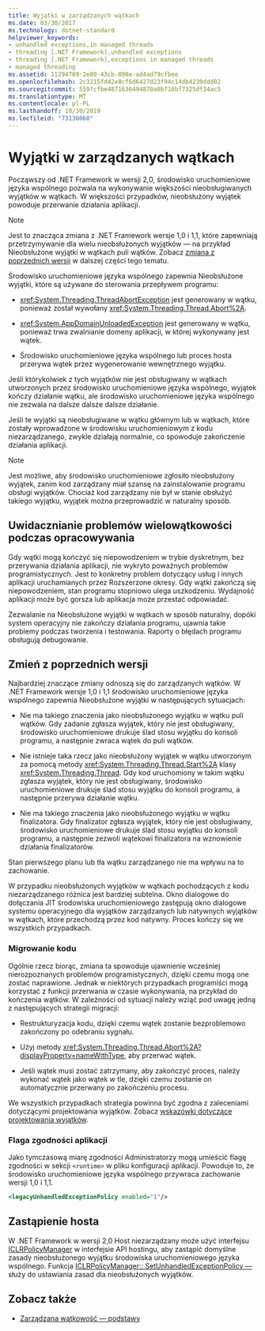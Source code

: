 ```yaml
---
title: Wyjątki w zarządzanych wątkach
ms.date: 03/30/2017
ms.technology: dotnet-standard
helpviewer_keywords:
- unhandled exceptions,in managed threads
- threading [.NET Framework],unhandled exceptions
- threading [.NET Framework],exceptions in managed threads
- managed threading
ms.assetid: 11294769-2e89-43cb-890e-ad4ad79cfbee
ms.openlocfilehash: 2c3215fd42e8cf6d6427d23f94c14db4230ddd02
ms.sourcegitcommit: 559fcfbe4871636494870a8b716bf7325df34ac5
ms.translationtype: MT
ms.contentlocale: pl-PL
ms.lasthandoff: 10/30/2019
ms.locfileid: "73138060"
---
```

# <a name="exceptions-in-managed-threads"></a>Wyjątki w zarządzanych wątkach
Począwszy od .NET Framework w wersji 2,0, środowisko uruchomieniowe języka wspólnego pozwala na wykonywanie większości nieobsługiwanych wyjątków w wątkach. W większości przypadków, nieobsłużony wyjątek powoduje przerwanie działania aplikacji.  
  
> [!NOTE]
> Jest to znacząca zmiana z .NET Framework wersje 1,0 i 1,1, które zapewniają przetrzymywanie dla wielu nieobsłużonych wyjątków — na przykład Nieobsłużone wyjątki w wątkach puli wątków. Zobacz [zmiana z poprzednich wersji](#ChangeFromPreviousVersions) w dalszej części tego tematu.  
  
 Środowisko uruchomieniowe języka wspólnego zapewnia Nieobsłużone wyjątki, które są używane do sterowania przepływem programu:  
  
- <xref:System.Threading.ThreadAbortException> jest generowany w wątku, ponieważ został wywołany <xref:System.Threading.Thread.Abort%2A>.  
  
- <xref:System.AppDomainUnloadedException> jest generowany w wątku, ponieważ trwa zwalnianie domeny aplikacji, w której wykonywany jest wątek.  
  
- Środowisko uruchomieniowe języka wspólnego lub proces hosta przerywa wątek przez wygenerowanie wewnętrznego wyjątku.  
  
 Jeśli którykolwiek z tych wyjątków nie jest obsługiwany w wątkach utworzonych przez środowisko uruchomieniowe języka wspólnego, wyjątek kończy działanie wątku, ale środowisko uruchomieniowe języka wspólnego nie zezwala na dalsze dalsze dalsze działanie.  
  
 Jeśli te wyjątki są nieobsługiwane w wątku głównym lub w wątkach, które zostały wprowadzone w środowisku uruchomieniowym z kodu niezarządzanego, zwykle działają normalnie, co spowoduje zakończenie działania aplikacji.  
  
> [!NOTE]
> Jest możliwe, aby środowisko uruchomieniowe zgłosiło nieobsłużony wyjątek, zanim kod zarządzany miał szansę na zainstalowanie programu obsługi wyjątków. Chociaż kod zarządzany nie był w stanie obsłużyć takiego wyjątku, wyjątek można przeprowadzić w naturalny sposób.  
  
## <a name="exposing-threading-problems-during-development"></a>Uwidacznianie problemów wielowątkowości podczas opracowywania  
 Gdy wątki mogą kończyć się niepowodzeniem w trybie dyskretnym, bez przerywania działania aplikacji, nie wykryto poważnych problemów programistycznych. Jest to konkretny problem dotyczący usług i innych aplikacji uruchamianych przez Rozszerzone okresy. Gdy wątki zakończą się niepowodzeniem, stan programu stopniowo ulega uszkodzeniu. Wydajność aplikacji może być gorsza lub aplikacja może przestać odpowiadać.  
  
 Zezwalanie na Nieobsłużone wyjątki w wątkach w sposób naturalny, dopóki system operacyjny nie zakończy działania programu, ujawnia takie problemy podczas tworzenia i testowania. Raporty o błędach programu obsługują debugowanie.  
  
<a name="ChangeFromPreviousVersions"></a>   
## <a name="change-from-previous-versions"></a>Zmień z poprzednich wersji  
 Najbardziej znaczące zmiany odnoszą się do zarządzanych wątków. W .NET Framework wersje 1,0 i 1,1 środowisko uruchomieniowe języka wspólnego zapewnia Nieobsłużone wyjątki w następujących sytuacjach:  
  
- Nie ma takiego znaczenia jako nieobsłużonego wyjątku w wątku puli wątków. Gdy zadanie zgłasza wyjątek, który nie jest obsługiwany, środowisko uruchomieniowe drukuje ślad stosu wyjątku do konsoli programu, a następnie zwraca wątek do puli wątków.  
  
- Nie istnieje taka rzecz jako nieobsłużony wyjątek w wątku utworzonym za pomocą metody <xref:System.Threading.Thread.Start%2A> klasy <xref:System.Threading.Thread>. Gdy kod uruchomiony w takim wątku zgłasza wyjątek, który nie jest obsługiwany, środowisko uruchomieniowe drukuje ślad stosu wyjątku do konsoli programu, a następnie przerywa działanie wątku.  
  
- Nie ma takiego znaczenia jako nieobsłużonego wyjątku w wątku finalizatora. Gdy finalizator zgłasza wyjątek, który nie jest obsługiwany, środowisko uruchomieniowe drukuje ślad stosu wyjątku do konsoli programu, a następnie zezwoli wątekowi finalizatora na wznowienie działania finalizatorów.  
  
 Stan pierwszego planu lub tła wątku zarządzanego nie ma wpływu na to zachowanie.  
  
 W przypadku nieobsłużonych wyjątków w wątkach pochodzących z kodu niezarządzanego różnica jest bardziej subtelna. Okno dialogowe do dołączania JIT środowiska uruchomieniowego zastępują okno dialogowe systemu operacyjnego dla wyjątków zarządzanych lub natywnych wyjątków w wątkach, które przechodzą przez kod natywny. Proces kończy się we wszystkich przypadkach.  
  
### <a name="migrating-code"></a>Migrowanie kodu  
 Ogólnie rzecz biorąc, zmiana ta spowoduje ujawnienie wcześniej nierozpoznanych problemów programistycznych, dzięki czemu mogą one zostać naprawione. Jednak w niektórych przypadkach programiści mogą korzystać z funkcji przerwania w czasie wykonywania, na przykład do kończenia wątków. W zależności od sytuacji należy wziąć pod uwagę jedną z następujących strategii migracji:  
  
- Restrukturyzacja kodu, dzięki czemu wątek zostanie bezproblemowo zakończony po odebraniu sygnału.  
  
- Użyj metody <xref:System.Threading.Thread.Abort%2A?displayProperty=nameWithType>, aby przerwać wątek.  
  
- Jeśli wątek musi zostać zatrzymany, aby zakończyć proces, należy wykonać wątek jako wątek w tle, dzięki czemu zostanie on automatycznie przerwany po zakończeniu procesu.  
  
 We wszystkich przypadkach strategia powinna być zgodna z zaleceniami dotyczącymi projektowania wyjątków. Zobacz [wskazówki dotyczące projektowania wyjątków](../../../docs/standard/design-guidelines/exceptions.md).  
  
### <a name="application-compatibility-flag"></a>Flaga zgodności aplikacji  
 Jako tymczasową miarę zgodności Administratorzy mogą umieścić flagę zgodności w sekcji `<runtime>` w pliku konfiguracji aplikacji. Powoduje to, że środowisko uruchomieniowe języka wspólnego przywraca zachowanie wersji 1,0 i 1,1.  
  
```xml  
<legacyUnhandledExceptionPolicy enabled="1"/>  
```  
  
## <a name="host-override"></a>Zastąpienie hosta  
 W .NET Framework w wersji 2,0 Host niezarządzany może użyć interfejsu [ICLRPolicyManager](../../../docs/framework/unmanaged-api/hosting/iclrpolicymanager-interface.md) w interfejsie API hostingu, aby zastąpić domyślne zasady nieobsłużonego wyjątku środowiska uruchomieniowego języka wspólnego. Funkcja [ICLRPolicyManager:: SetUnhandledExceptionPolicy —](../../../docs/framework/unmanaged-api/hosting/iclrpolicymanager-setunhandledexceptionpolicy-method.md) służy do ustawiania zasad dla nieobsłużonych wyjątków.  
  
## <a name="see-also"></a>Zobacz także

- [Zarządzana wątkowość — podstawy](../../../docs/standard/threading/managed-threading-basics.md)

